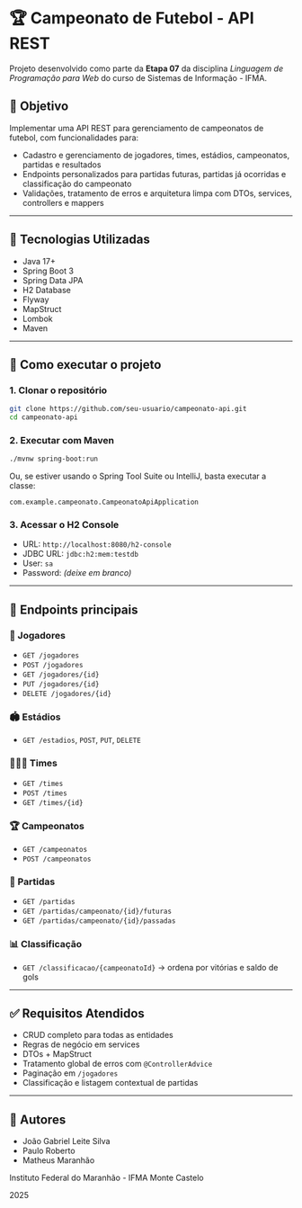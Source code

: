 # 🏆 Campeonato de Futebol - API REST

Projeto desenvolvido como parte da **Etapa 07** da disciplina *Linguagem de Programação para Web* do curso de Sistemas de Informação - IFMA.

## 🎯 Objetivo

Implementar uma API REST para gerenciamento de campeonatos de futebol, com funcionalidades para:

- Cadastro e gerenciamento de jogadores, times, estádios, campeonatos, partidas e resultados
- Endpoints personalizados para partidas futuras, partidas já ocorridas e classificação do campeonato
- Validações, tratamento de erros e arquitetura limpa com DTOs, services, controllers e mappers

---

## 🚀 Tecnologias Utilizadas

- Java 17+
- Spring Boot 3
- Spring Data JPA
- H2 Database
- Flyway
- MapStruct
- Lombok
- Maven

---

## 🧩 Como executar o projeto

### 1. Clonar o repositório

```bash
git clone https://github.com/seu-usuario/campeonato-api.git
cd campeonato-api
```

### 2. Executar com Maven

```bash
./mvnw spring-boot:run
```

Ou, se estiver usando o Spring Tool Suite ou IntelliJ, basta executar a classe:

```
com.example.campeonato.CampeonatoApiApplication
```

### 3. Acessar o H2 Console

- URL: `http://localhost:8080/h2-console`
- JDBC URL: `jdbc:h2:mem:testdb`
- User: `sa`
- Password: *(deixe em branco)*

---

## 📌 Endpoints principais

### 🧍 Jogadores

- `GET /jogadores`
- `POST /jogadores`
- `GET /jogadores/{id}`
- `PUT /jogadores/{id}`
- `DELETE /jogadores/{id}`

### 🏟 Estádios

- `GET /estadios`, `POST`, `PUT`, `DELETE`

### 🧑‍🤝‍🧑 Times

- `GET /times`
- `POST /times`
- `GET /times/{id}`

### 🏆 Campeonatos

- `GET /campeonatos`
- `POST /campeonatos`

### 📅 Partidas

- `GET /partidas`
- `GET /partidas/campeonato/{id}/futuras`
- `GET /partidas/campeonato/{id}/passadas`

### 📊 Classificação

- `GET /classificacao/{campeonatoId}` → ordena por vitórias e saldo de gols

---

## ✅ Requisitos Atendidos

- CRUD completo para todas as entidades
- Regras de negócio em services
- DTOs + MapStruct
- Tratamento global de erros com `@ControllerAdvice`
- Paginação em `/jogadores`
- Classificação e listagem contextual de partidas

---

## 📝 Autores

- João Gabriel Leite Silva
- Paulo Roberto
- Matheus Maranhão

Instituto Federal do Maranhão - IFMA Monte Castelo

2025
